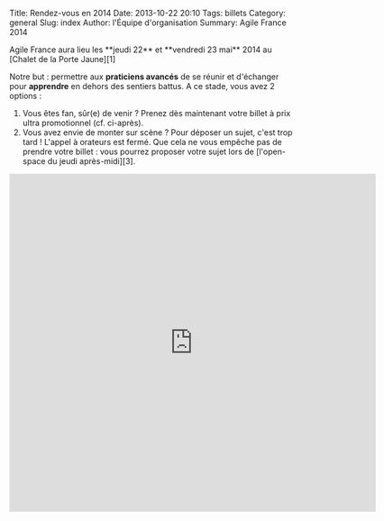 Title: Rendez-vous en 2014
Date: 2013-10-22 20:10
Tags: billets
Category: general
Slug: index
Author: l'Équipe d'organisation
Summary: Agile France 2014

<span class="soon-med">
  Agile France aura lieu les **jeudi 22** et **vendredi 23 mai** 2014 au [Chalet de la Porte Jaune][1]
</span>

Notre but : permettre aux **praticiens avancés** de se réunir et d'échanger
pour **apprendre** en dehors des sentiers battus. A ce stade, vous avez 2 options : 
<ol>
<li>Vous êtes fan, sûr(e) de venir ? Prenez dès maintenant votre billet à prix ultra promotionnel (cf. ci-après).</li>
<li>Vous avez envie de monter sur scène ? Pour déposer un sujet, c'est trop tard ! L'appel à orateurs est fermé. Que cela ne vous empêche pas de prendre votre billet : vous pourrez proposer votre sujet lors de [l'open-space du jeudi après-midi][3].</li>
</ol>

<iframe src="https://www.weezevent.com/widget_billeterie.php?id_evenement=48375&amp;code=21772&amp;cas=1&amp;resize=0&amp;multi=0" width="650" height="600" scrolling="auto" frameborder="0" id="weezuniq48375"></iframe>
<a name="billeterie">&nbsp;</a>

[1]: https://maps.google.fr/maps?ie=UTF-8&cid=0,0,5262208505098551486&ei=KIEqUd2HE4HL0QWtw4DgDA&ved=0CJgBEPwSMAA
[2]: http://call4paper-agileconf.herokuapp.com/
[3]: http://www.conference-agile.fr/point%20d'info.html#.UvKiYPl5Odg
